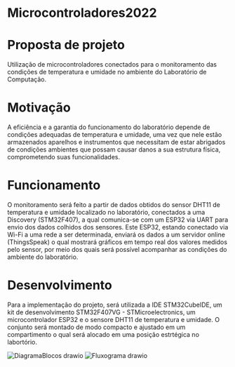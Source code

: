 # Microcontroladores2022
# **Proposta de projeto** 

Utilização de microcontroladores conectados para o monitoramento das condições de temperatura e umidade no ambiente do Laboratório de Computação.

# **Motivação** 

A eficiência e a garantia do funcionamento do laboratório depende de condições adequadas de temperatura e umidade, uma vez que nele estão armazenados aparelhos e instrumentos que necessitam de estar abrigados de condições ambientes que possam causar danos a sua estrutura física, comprometendo suas funcionalidades.

# **Funcionamento**

O monitoramento será feito a partir de dados obtidos do sensor DHT11 de temperatura e umidade localizado no laboratório, conectados a uma Discovery (STM32F407), a qual comunica-se com um ESP32 via UART para envio dos dados colhidos dos sensores. Este ESP32, estando conectado via Wi-Fi a uma rede a ser determinada, enviará os dados a um servidor online (ThingsSpeak) o qual mostrará gráficos em tempo real dos valores medidos pelo sensor, por meio dos quais será possível acompanhar as condições do ambiente do laboratório.

# **Desenvolvimento**

Para a implementação do projeto, será utilizada a IDE STM32CubeIDE, um kit de desenvolvimento STM32F407VG - STMicroelectronics, um microcontrolador ESP32 e o sensore DHT11 de temperatura e umidade. O conjunto será montado de modo compacto e ajustado em um compartimento o qual será alocado em uma posição estrtégica no labortório.

![DiagramaBlocos drawio](https://user-images.githubusercontent.com/55112024/169420858-06cee869-8e8e-402d-8565-bc252f802b86.png)
![Fluxograma drawio](https://user-images.githubusercontent.com/55112024/169420860-c32dc24a-7b9b-49dc-b0a4-82e51b6c7ea0.png)

